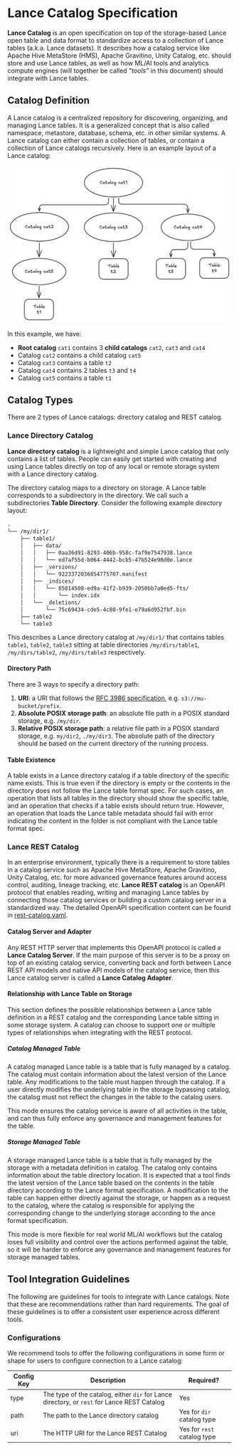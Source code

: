 # Lance Catalog Specification

**Lance Catalog** is an open specification on top of the storage-based Lance open table and data format 
to standardize access to a collection of Lance tables (a.k.a. Lance datasets).
It describes how a catalog service like Apache Hive MetaStore (HMS), Apache Gravitino, Unity Catalog, etc.
should store and use Lance tables, as well as how ML/AI tools and analytics compute engines
(will together be called _"tools"_ in this document) should integrate with Lance tables.

## Catalog Definition

A Lance catalog is a centralized repository for discovering, organizing, and managing Lance tables.
It is a generalized concept that is also called namespace, metastore, database, schema, etc. in other similar systems.
A Lance catalog can either contain a collection of tables, or contain a collection of Lance catalogs recursively.
Here is an example layout of a Lance catalog:

![Lance catalog layout](./catalog-layout.png)

In this example, we have:

- **Root catalog** `cat1` contains 3 **child catalogs** `cat2`, `cat3` and `cat4`
- Catalog `cat2` contains a child catalog `cat5`
- Catalog `cat3` contains a table `t2`
- Catalog `cat4` contains 2 tables `t3` and `t4`
- Catalog `cat5` contains a table `t1`

## Catalog Types

There are 2 types of Lance catalogs: directory catalog and REST catalog.

### Lance Directory Catalog

**Lance directory catalog** is a lightweight and simple Lance catalog that only contains a list of tables.
People can easily get started with creating and using Lance tables directly on top of any 
local or remote storage system with a Lance directory catalog.

The directory catalog maps to a directory on storage.
A Lance table corresponds to a subdirectory in the directory.
We call such a subdirectories **Table Directory**.
Consider the following example directory layout:

```
.
└── /my/dir1/
    ├── table1/
    │   ├── data/
    │   │   ├── 0aa36d91-8293-406b-958c-faf9e7547938.lance
    │   │   └── ed7af55d-b064-4442-bcb5-47b524e98d0e.lance
    │   ├── _versions/
    │   │   └── 9223372036854775707.manifest
    │   ├── _indices/
    │   │   └── 85814508-ed9a-41f2-b939-2050bb7a0ed5-fts/
    │   │       └── index.idx
    │   └── _deletions/
    │       └── 75c69434-cde5-4c80-9fe1-e79a6d952fbf.bin
    ├── table2
    └── table3
```

This describes a Lance directory catalog at `/my/dir1/` that contains tables `table1`, `table2`, `table3`
sitting at table directories `/my/dirs/table1`, `/my/dirs/table2`, `/my/dirs/table3` respectively.

#### Directory Path

There are 3 ways to specify a directory path:

1. **URI**: a URI that follows the [RFC 3986 specification](https://datatracker.ietf.org/doc/html/rfc3986), e.g. `s3://mu-bucket/prefix`.
2. **Absolute POSIX storage path**: an absolute file path in a POSIX standard storage, e.g. `/my/dir`.
3. **Relative POSIX storage path**: a relative file path in a POSIX standard storage, e.g. `my/dir2`, `./my/dir3`.
   The absolute path of the directory should be based on the current directory of the running process.

#### Table Existence

A table exists in a Lance directory catalog if a table directory of the specific name exists.
This is true even if the directory is empty or the contents in the directory does not follow the Lance table format spec.
For such cases, an operation that lists all tables in the directory should show the specific table,
and an operation that checks if a table exists should return true.
However, an operation that loads the Lance table metadata should fail with error 
indicating the content in the folder is not compliant with the Lance table format spec.

### Lance REST Catalog

In an enterprise environment, typically there is a requirement to store tables in a catalog service 
such as Apache Hive MetaStore, Apache Gravitino, Unity Catalog, etc. 
for more advanced governance features around access control, auditing, lineage tracking, etc.
**Lance REST catalog** is an OpenAPI protocol that enables reading, writing and managing Lance tables
by connecting those catalog services or building a custom catalog server in a standardized way.
The detailed OpenAPI specification content can be found in [rest-catalog.yaml](./rest-catalog.yaml).

#### Catalog Server and Adapter

Any REST HTTP server that implements this OpenAPI protocol is called a **Lance Catalog Server**.
If the main purpose of this server is to be a proxy on top of an existing catalog service,
converting back and forth between Lance REST API models and native API models of the catalog service,
then this Lance catalog server is called a **Lance Catalog Adapter**.

#### Relationship with Lance Table on Storage

This section defines the possible relationships between a Lance table definition in a REST catalog and
the corresponding Lance table sitting in some storage system.
A catalog can choose to support one or multiple types of relationships when integrating with the REST protocol.

##### Catalog Managed Table

A catalog managed Lance table is a table that is fully managed by a catalog.
The catalog must contain information about the latest version of the Lance table.
Any modifications to the table must happen through the catalog.
If a user directly modifies the underlying table in the storage bypassing catalog,
the catalog must not reflect the changes in the table to the catalog users.

This mode ensures the catalog service is aware of all activities in the table,
and can thus fully enforce any governance and management features for the table. 

##### Storage Managed Table

A storage managed Lance table is a table that is fully managed by the storage with a metadata definition in catalog.
The catalog only contains information about the table directory location.
It is expected that a tool finds the latest version of the Lance table based on the contents 
in the table directory according to the Lance format specification.
A modification to the table can happen either directly against the storage,
or happen as a request to the catalog, where the catalog is responsible for applying the corresponding
change to the underlying storage according to the ance format specification.

This mode is more flexible for real world ML/AI workflows 
but the catalog loses full visibility and control over the actions performed against the table,
so it will be harder to enforce any governance and management features for storage managed tables.

## Tool Integration Guidelines

The following are guidelines for tools to integrate with Lance catalogs.
Note that these are recommendations rather than hard requirements.
The goal of these guidelines is to offer a consistent user experience across different tools.

### Configurations

We recommend tools to offer the following configurations in some form or shape 
for users to configure connection to a Lance catalog:

| Config Key | Description                                                                                 | Required?                   | 
|------------|---------------------------------------------------------------------------------------------|-----------------------------|
| type       | The type of the catalog, either `dir` for Lance directory, or `rest` for Lance REST Catalog | Yes                         |
| path       | The path to the Lance directory catalog                                                     | Yes for `dir` catalog type  | 
| uri        | The HTTP URI for the Lance REST Catalog                                                     | Yes for `rest` catalog type |
